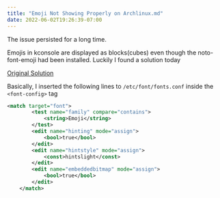 ```yaml
---
title: "Emoji Not Showing Properly on Archlinux.md"
date: 2022-06-02T19:26:39-07:00
---
```


The issue persisted for a long time. 

Emojis in kconsole are displayed as blocks(cubes) even though the noto-font-emoji had been installed. Luckily I found a solution today <!--more-->

[Original Solution](https://flammie.github.io/dotfiles/fontconfig.html)

Basically, I inserted the following lines to `/etc/font/fonts.conf` inside the `<font-config>` tag

```xml
<match target="font">
		<test name="family" compare="contains">
			<string>Emoji</string>
		</test>
		<edit name="hinting" mode="assign">
			<bool>true</bool>
		</edit>
		<edit name="hintstyle" mode="assign">
			<const>hintslight</const>
		</edit>
		<edit name="embeddedbitmap" mode="assign">
			<bool>true</bool>
		</edit>
	</match>
```

